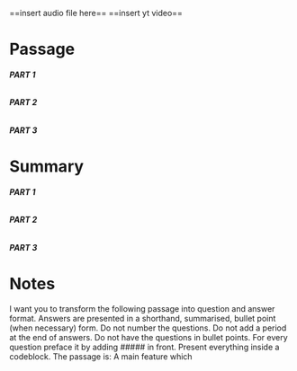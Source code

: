 
==insert audio file here==
==insert yt video==
# Passage
###### **PART 1**
###### **PART 2**
###### **PART 3**

# Summary
###### **PART 1**
###### **PART 2**
###### **PART 3**

# Notes

I want you to transform the following passage into question and answer format. Answers are presented in a shorthand, summarised, bullet point (when necessary) form. Do not number the questions. Do not add a period at the end of answers. Do not have the questions in bullet points. For every question preface it by adding ##### in front. Present everything inside a codeblock. The passage is: A main feature which